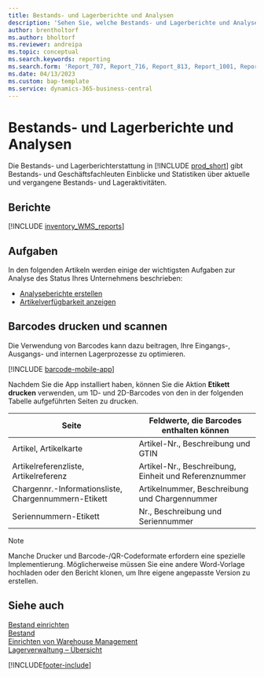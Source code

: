 ```yaml
---
title: Bestands- und Lagerberichte und Analysen
description: 'Sehen Sie, welche Bestands- und Lagerberichte und Analysen in der Standardversion von Business Central verfügbar sind, damit Sie Ihr Unternehmen im Auge behalten können.'
author: brentholtorf
ms.author: bholtorf
ms.reviewer: andreipa
ms.topic: conceptual
ms.search.keywords: reporting
ms.search.form: 'Report_707, Report_716, Report_813, Report_1001, Report_5807, Report_5808, Report_5809, Report_7313, Report_7319, Report_7320'
ms.date: 04/13/2023
ms.custom: bap-template
ms.service: dynamics-365-business-central
---
```

# <a name="inventory-and-warehouse-reports-and-analytics"></a>Bestands- und Lagerberichte und Analysen

Die Bestands- und Lagerberichterstattung in [!INCLUDE [prod_short](includes/prod_short.md)] gibt Bestands- und Geschäftsfachleuten Einblicke und Statistiken über aktuelle und vergangene Bestands- und Lageraktivitäten.  

## <a name="reports"></a>Berichte

[!INCLUDE [inventory_WMS_reports](includes/inventory-WMS-reports-include.md)]

## <a name="tasks"></a>Aufgaben

In den folgenden Artikeln werden einige der wichtigsten Aufgaben zur Analyse des Status Ihres Unternehmens beschrieben:

* [Analyseberichte erstellen](bi-how-create-analysis-views-reports.md)  
* [Artikelverfügbarkeit anzeigen](inventory-how-availability-overview.md)

## <a name="print-and-scan-barcodes"></a>Barcodes drucken und scannen

Die Verwendung von Barcodes kann dazu beitragen, Ihre Eingangs-, Ausgangs- und internen Lagerprozesse zu optimieren. 

[!INCLUDE [barcode-mobile-app](includes/barcode-mobile-app.md)]

Nachdem Sie die App installiert haben, können Sie die Aktion **Etikett drucken** verwenden, um 1D- und 2D-Barcodes von den in der folgenden Tabelle aufgeführten Seiten zu drucken.

|Seite  |Feldwerte, die Barcodes enthalten können  |
|---------|---------|
|Artikel, Artikelkarte     |Artikel-Nr., Beschreibung und GTIN         |
|Artikelreferenzliste, Artikelreferenz     |Artikel-Nr., Beschreibung, Einheit und Referenznummer         |
|Chargennr.-Informationsliste, Chargennummern-Etikett     |Artikelnummer, Beschreibung und Chargennummer       |
|Seriennummern-Etikett     |Nr., Beschreibung und Seriennummer         |

> [!NOTE]
> Manche Drucker und Barcode-/QR-Codeformate erfordern eine spezielle Implementierung. Möglicherweise müssen Sie eine andere Word-Vorlage hochladen oder den Bericht klonen, um Ihre eigene angepasste Version zu erstellen.

## <a name="see-also"></a>Siehe auch

[Bestand einrichten](inventory-setup-inventory.md)  
[Bestand](inventory-manage-inventory.md)  
[Einrichten von Warehouse Management](warehouse-setup-warehouse.md)  
[Lagerverwaltung – Übersicht](design-details-warehouse-management.md)

[!INCLUDE[footer-include](includes/footer-banner.md)]
